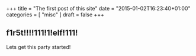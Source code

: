 +++
title = "The first post of this site"
date = "2015-01-02T16:23:40+01:00"
categories = [ "misc" ]
draft = false
+++

## f1r5t!!!!111!1!elf!111!

Lets get this party started!
